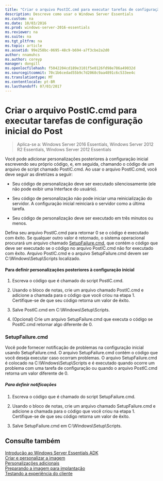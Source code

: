 ```yaml
---
title: "Criar o arquivo PostIC.cmd para executar tarefas de configuração inicial do Post"
description: Descreve como usar o Windows Server Essentials
ms.custom: na
ms.date: 10/03/2016
ms.prod: windows-server-2016-essentials
ms.reviewer: na
ms.suite: na
ms.tgt_pltfrm: na
ms.topic: article
ms.assetid: 99e258bc-0695-48c9-b694-a7f3cbe2a2d0
author: nnamuhcs
ms.author: coreyp
manager: dongill
ms.openlocfilehash: f5042204cd189e3101f5e0126fd98e786a49032d
ms.sourcegitcommit: 70c1b6cedad55b9c7d2068c9aa4891c6c533ee4c
ms.translationtype: MT
ms.contentlocale: pt-BR
ms.lasthandoff: 07/03/2017
---
```

# <a name="create-the-posticcmd-file-for-running-post-initial-configuration-tasks"></a>Criar o arquivo PostIC.cmd para executar tarefas de configuração inicial do Post

>Aplica-se a: Windows Server 2016 Essentials, Windows Server 2012 R2 Essentials, Windows Server 2012 Essentials

Você pode adicionar personalizações posteriores à configuração inicial escrevendo seu próprio código, e, em seguida, chamando o código de um arquivo de script chamado PostIC.cmd. Ao usar o arquivo PostIC.cmd, você deve seguir as diretrizes a seguir:  
  
-   Seu código de personalização deve ser executado silenciosamente (ele não pode exibir uma Interface do usuário).  
  
-   Seu código de personalização não pode iniciar uma reinicialização do servidor. A configuração inicial reiniciará o servidor como a última tarefa.  
  
-   Seu código de personalização deve ser executado em três minutos ou menos.  
  
 Defina seu arquivo PostIC.cmd para retornar 0 se o código é executado com êxito. Se qualquer outro valor é retornado, o sistema operacional procurará um arquivo chamado [SetupFailure.cmd](Create-the-PostIC.cmd-File-for-Running-Post-Initial-Configuration-Tasks.md#BKMK_SetupFailure), que contém o código que deve ser executado se o código no arquivo PostIC.cmd não for executado com êxito. Arquivo PostIC.cmd e o arquivo SetupFailure.cmd devem ser C:\Windows\Setup\Scripts localizado.  
  
#### <a name="to-define-post-initial-configuration-customizations"></a>Para definir personalizações posteriores à configuração inicial  
  
1.  Escreva o código que é chamado do script PostIC.cmd.  
  
2.  Usando o bloco de notas, crie um arquivo chamado PostIC.cmd e adicione a chamada para o código que você criou na etapa 1. Certifique-se de que seu código retorna um valor de êxito.  
  
3.  Salve PostIC.cmd em C:\Windows\Setup\Scripts.  
  
4.  (Opcional) Crie um arquivo SetupFailure.cmd que executa o código se PostIC.cmd retornar algo diferente de 0.  
  
###  <a name="BKMK_SetupFailure"></a>SetupFailure.cmd  
 Você pode fornecer notificação de problemas na configuração inicial usando SetupFailure.cmd. O arquivo SetupFailure.cmd contém o código que você deseja executar caso ocorram problemas. O arquivo SetupFailure.cmd é colocado na C:\Windows\Setup\Scripts e é executado quando ocorre um problema com uma tarefa de configuração ou quando o arquivo PostIC.cmd retorna um valor diferente de 0.  
  
##### <a name="to-define-notifications"></a>Para definir notificações  
  
1.  Escreva o código que é chamado do script SetupFailure.cmd.  
  
2.  Usando o bloco de notas, crie um arquivo chamado SetupFailure.cmd e adicione a chamada para o código que você criou na etapa 1. Certifique-se de que seu código retorna um valor de êxito.  
  
3.  Salve SetupFailure.cmd em C:\Windows\Setup\Scripts.  
  
## <a name="see-also"></a>Consulte também  
 [Introdução ao Windows Server Essentials ADK](Getting-Started-with-the-Windows-Server-Essentials-ADK.md)   
 [Criar e personalizar a imagem](Creating-and-Customizing-the-Image.md)   
 [Personalizações adicionais](Additional-Customizations.md)   
 [Preparando a imagem para implantação](Preparing-the-Image-for-Deployment.md)   
 [Testando a experiência do cliente](Testing-the-Customer-Experience.md)